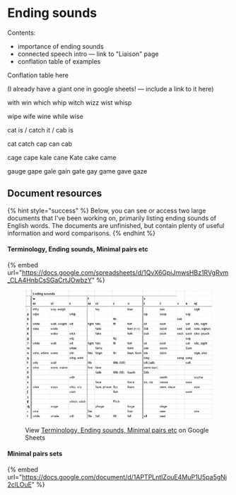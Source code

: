 # Ending sounds

Contents:

* importance of ending sounds
* connected speech intro — link to "Liaison" page
* conflation table of examples

Conflation table here

(I already have a giant one in google sheets! — include a link to it here)

with win which whip witch wizz wist whisp&#x20;

wipe wife wine while wise&#x20;

cat is / catch it / cab is

cat catch cap can cab&#x20;

cage cape kale cane Kate cake came

gauge gape gale gain gate gay game gave gaze&#x20;



## Document resources

{% hint style="success" %}
Below, you can see or access two large documents that I've been working on, primarily listing ending sounds of English words. The documents are unfinished, but contain plenty of useful information and word comparisons.
{% endhint %}

#### Terminology, Ending sounds, Minimal pairs etc

{% embed url="https://docs.google.com/spreadsheets/d/1QvX6GpiJmwsHBz1RVgRvm_CLA4HnbCsSGaCrtJOwbzY" %}

<figure><picture><source srcset="../.gitbook/assets/image_2025-03-15_095428055.png" media="(prefers-color-scheme: dark)"><img src="../.gitbook/assets/image.png" alt=""></picture><figcaption><p>View <a href="https://docs.google.com/spreadsheets/d/1QvX6GpiJmwsHBz1RVgRvm_CLA4HnbCsSGaCrtJOwbzY/edit?gid=913030486#gid=913030486">Terminology, Ending sounds, Minimal pairs etc</a> on Google Sheets </p></figcaption></figure>

#### Minimal pairs sets

{% embed url="https://docs.google.com/document/d/1APTPLntIZouE4MuP1U5pa5gNj2clLOuE" %}



